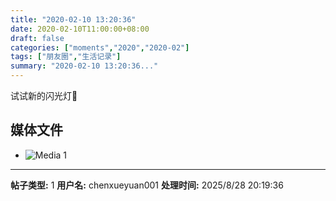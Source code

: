 ```yaml
---
title: "2020-02-10 13:20:36"
date: 2020-02-10T11:00:00+08:00
draft: false
categories: ["moments","2020","2020-02"]
tags: ["朋友圈","生活记录"]
summary: "2020-02-10 13:20:36..."
---
```


试试新的闪光灯📸️

## 媒体文件

- ![Media 1](/Moments/photos/2020-02-10/202002101320360.jpg)

---

**帖子类型:** 1
**用户名:** chenxueyuan001
**处理时间:** 2025/8/28 20:19:36